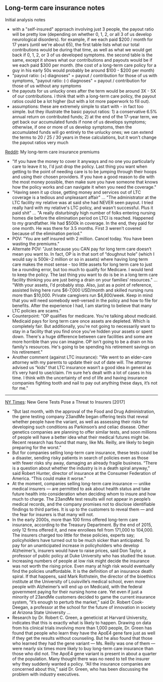 ## Long-term care insurance notes

Initial analysis notes
- with a "self-insured" approach involving just 3 people, the payout ratio will be pretty low (depending on whether 0, 1, 2, or all 3 of us develop neurological disorders). for example, if we each paid $200 / month for 17 years (until we're about 65), the first table lists what our total contributions would be during that time, as well as what we would get back if 0, 1, 2, or 3 of us developed symptoms. the second table is the same, except it shows what our contributions and payouts would be if we each paid $300 per month. (the cost of a long-term care policy for a guy in his early 50s would probably be around $100 - $200 per month)
- "payout ratio: (+) diagnoses" = payout / contribution for those of us with symptoms, "payout ratio: (-) diagnoses" = payout / contribution for those of us without any symptoms
- the payouts for us unlucky ones after the term would be around 3X - 5X of our contributions. i think that with a long-term care policy, the payout ratios could be a lot higher (but with a lot more paperwork to fill out).
- assumptions: these are extremely simple to start with - in fact too simple. but they illustrate the basic payout ratios: 1) a conservative 6.5% annual return on contributed funds; 2) at the end of the 17-year term, we get back our accumulated funds if none of us develops symptoms; otherwise, if one or more of us develop symptoms, then the accumulated funds will go entirely to the unlucky ones; we can extend the terms to 20 / 25 / 30 years in these calculations, but it won't change the payout ratios very much

[Reddit](https://www.reddit.com/r/personalfinance/comments/yv1zmi/my_long_term_care_insurance_premium_currently/): My long-term care insurance premiums
- "If you have the money to cover it anyways and no one you particularly care to leave it to, I'd just drop the policy. Last thing you want when getting to the point of needing care is to be jumping through their hoops and using their chosen providers. If you have a good reason to die with the most money possible, then make sure you have someone that knows how the policy works and can navigate it when you need the coverage."
- "Having seen it up close, getting money and services out of LTC coverage is a tedious and unpleasant affair" ... "The administrator at the LTC facility my relative was at said she had NEVER seen payout. I tried really hard with my relative's LTC policy, and wasn't successful. Plus it paid shit" ... "A really disturbingly high number of folks entering nursing homes die before the elimination period on LTCI is reached. Happened to my grandfather. He had $500k in coverage. In the end, they paid for one month. He was there for 3.5 months. First 3 weren’t covered because of the elimination period."
- POV: "You are self insured with 2 million. Cancel today. You have been wasting the premiums."
- Alternate POV: "Just because you CAN pay for long term care doesn’t mean you want to. In fact, OP is in that sort of “doughnut hole” (which I would say is $500k-$2 million or so in assets) where having long term care makes the most sense - too little assets for long term care to just be a rounding error, but too much to qualify for Medicare. I would tend to keep the policy. The last thing you want to do is be in a long term care facility thinking you are just being a drain on your families’ resources." ... "With your assets, I'd probably stop. Also, just as a point of reference, assisted living here runs $6-7,000 USD/month and skilled nursing runs more than $10,000. Private caregivers run $4,800/week. Keep in mind that you will need somebody well-versed in the policy and how to file for benefits. After the experience I had, I am starting to believe that many LTC policies are scams."
- Counterpoint: "OP qualifies for medicare. You're talking about medicaid. Medicaid pays for long term care once assets are depleted. Which is completely fair. But additionally, you're not going to necessarily want to stay in a facility that you find once you've hidden your assets or spent down. There's a huge difference between care facilities and some are more horrible than you can imagine. OP isn't going to be a drain on his family's resources. He's going to be spending his retirement savings on his retirement."
- Another comment (against LTC insurance): "We went to an elder-care attorney with my parents to update their out of date will. The attorney advised us “kids” that LTC insurance wasn’t a good idea in general as it’s very hard to use/claim. I’m sure he’s dealt with a lot of cases in his time. I think with the uncertainty of end of life and having insurance companies fighting tooth and nail to pay out anything these days, it’s not for me."

---

[NY Times](https://archive.is/rhiRN#selection-691.0-691.40): New Gene Tests Pose a Threat to Insurers [2017]
- "But last month, with the approval of the Food and Drug Administration, the gene testing company 23andMe began offering tests that reveal whether people have the variant, as well as assessing their risks for developing such conditions as Parkinson’s and celiac disease. Other genetics companies are planning to offer similar tests, and soon millions of people will have a better idea what their medical futures might be. Recent research has found that many, like Ms. Reilly, are likely to begin preparing for the worst."
- But for companies selling long-term care insurance, these tests could be a disaster, sending risky patients in search of policies even as those with fewer risks shy away, damaging an already fragile business. “There is a question about whether the industry is in a death spiral anyway,” said Robert Hunter, director of insurance at the Consumer Federation of America. “This could make it worse.”
- At the moment, companies selling long-term care insurance — unlike medical insurers — are permitted to ask about health status and take future health into consideration when deciding whom to insure and how much to charge. The 23andMe test results will not appear in people’s medical records, and the company promises not to disclose identifiable findings to third parties. It is up to the customers to reveal them — and the fear for insurers is that many will not.
- In the early 2000s, more than 100 firms offered long-term care insurance, according to the Treasury Department. By the end of 2015, only 12 firms offered it, and new enrollees fell from 171,000 to 104,000.
The insurers charged too little for these policies, experts say; policyholders have turned out to be much sicker than anticipated. To pay for an unanticipated increase in policyholders who develop Alzheimer’s, insurers would have to raise prices, said Don Taylor, a professor of public policy at Duke University who has studied the issue.
- Increasing numbers of people at low risk might decide the insurance was not worth the rising price. Even many at high risk would eventually find the policies unaffordable. It is the definition of an insurance death spiral. If that happens, said Mark Rothstein, the director of the bioethics institute at the University of Louisville’s medical school, even more people with Alzheimer’s will end up on Medicaid, with the federal government paying for their nursing home care. Yet even if just a minority of 23andMe customers decided to game the current insurance system, “it’s enough to perturb the market,” said Dr. Robert Cook-Deegan, a professor at the school for the future of innovation in society at Arizona State University ...
- Research by Dr. Robert C. Green, a geneticist at Harvard University, indicates that this is exactly what is likely to happen. Drawing on data from his clinical trials involving more than 1,000 people, Dr. Green has found that people who learn they have the ApoE4 gene fare just as well if they get the results without counseling. But he also found that those who learned they had the gene variant — Ms. Reilly was one of them — were nearly six times more likely to buy long-term care insurance than those who did not. The ApoE4 gene variant is present in about a quarter of the population. Many thought there was no need to tell the insurer why they suddenly wanted a policy. “All the insurance companies are concerned about this,” said Dr. Green, who has been discussing the problem with industry executives.
